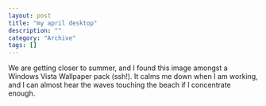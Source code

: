```yaml
--- 
layout: post 
title: "my april desktop"
description: ""
category: "Archive"
tags: []
---  
```

<p>We are getting closer to summer, and I found this image amongst a Windows Vista Wallpaper pack (ssh!). It calms me down when I am working, and I can almost hear the waves touching the beach if I concentrate enough.</p>